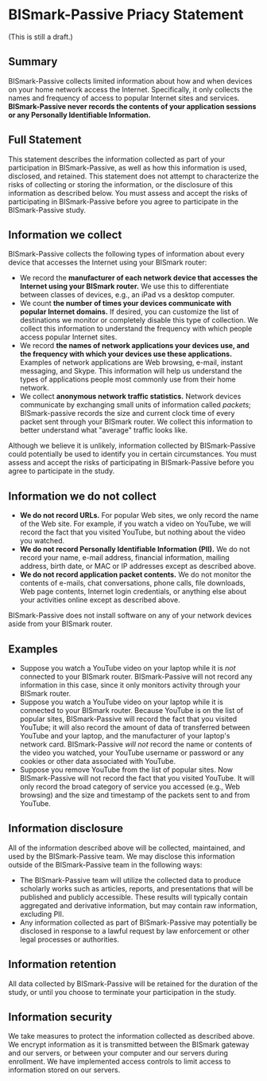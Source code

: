 BISmark-Passive Priacy Statement
================================

(This is still a draft.)

Summary
-------

BISmark-Passive collects limited information about how and when devices on your
home network access the Internet. Specifically, it only collects the names and
frequency of access to popular Internet sites and services. **BISmark-Passive
never records the contents of your application sessions or any Personally
Identifiable Information.**

Full Statement
--------------

This statement describes the information collected as part of your participation
in BISmark-Passive, as well as how this information is used, disclosed, and
retained. This statement does not attempt to characterize the risks of
collecting or storing the information, or the disclosure of this information as
described below. You must assess and accept the risks of participating in
BISmark-Passive before you agree to participate in the BISmark-Passive study.

Information we collect
----------------------

BISmark-Passive collects the following types of information about every device
that accesses the Internet using your BISmark router:

- We record the **manufacturer of each network device that accesses the Internet
  using your BISmark router.** We use this to differentiate between classes of
  devices, e.g., an iPad vs a desktop computer.
- We count **the number of times your devices communicate with popular Internet
  domains.** If desired, you can customize the list of destinations we monitor
  or completely disable this type of collection. We collect this information to
  understand the frequency with which people access popular Internet sites.
- We record **the names of network applications your devices use, and the
  frequency with which your devices use these applications.** Examples of
  network applications are Web browsing, e-mail, instant messaging, and Skype.
  This information will help us understand the types of applications people most
  commonly use from their home network.
- We collect **anonymous network traffic statistics.** Network devices
  communicate by exchanging small units of information called *packets*;
  BISmark-passive records the size and current clock time of every packet sent
  through your BISmark router. We collect this information to better understand
  what "average" traffic looks like.

Although we believe it is unlikely, information collected by BISmark-Passive
could potentially be used to identify you in certain circumstances. You must
assess and accept the risks of participating in BISmark-Passive before you agree
to participate in the study.

Information we do not collect
-----------------------------

- **We do not record URLs.** For popular Web sites, we only record the name of
  the Web site. For example, if you watch a video on YouTube, we will record the
  fact that you visited YouTube, but nothing about the video you watched.
- **We do not record Personally Identifiable Information (PII).** We do not
  record your name, e-mail address, financial information, mailing address,
  birth date, or MAC or IP addresses except as described above.
- **We do not record application packet contents.** We do not monitor the
  contents of e-mails, chat conversations, phone calls, file downloads, Web page
  contents, Internet login credentials, or anything else about your activities
  online except as described above.

BISmark-Passive does not install software on any of your network devices aside
from your BISmark router.

Examples
--------

- Suppose you watch a YouTube video on your laptop while it is *not* connected
  to your BISmark router. BISmark-Passive will not record any information in
  this case, since it only monitors activity through your BISmark router.
- Suppose you watch a YouTube video on your laptop while it is connected to your
  BISmark router. Because YouTube is on the list of popular sites,
  BISmark-Passive will record the fact that you visited YouTube; it will also
  record the amount of data of transferred between YouTube and your laptop, and
  the manufacturer of your laptop's network card. BISmark-Passive *will not*
  record the name or contents of the video you watched, your YouTube username or
  password or any cookies or other data associated with YouTube.
- Suppose you remove YouTube from the list of popular sites. Now
  BISmark-Passive will not record the fact that you visited YouTube. It will
  only record the broad category of service you accessed (e.g., Web browsing)
  and the size and timestamp of the packets sent to and from YouTube.

Information disclosure
----------------------

All of the information described above will be collected, maintained, and used
by the BISmark-Passive team. We may disclose this information outside of the
BISmark-Passive team in the following ways:
- The BISmark-Passive team will utilize the collected data to produce scholarly
  works such as articles, reports, and presentations that will be published and
  publicly accessible. These results will typically contain aggregated and
  derivative information, but may contain raw information, excluding PII.
- Any information collected as part of BISmark-Passive may potentially be
  disclosed in response to a lawful request by law enforcement or other legal
  processes or authorities.

Information retention
---------------------

All data collected by BISmark-Passive will be retained for the duration of the
study, or until you choose to terminate your participation in the study.

Information security
--------------------

We take measures to protect the information collected as described above. We
encrypt information as it is transmitted between the BISmark gateway and our
servers, or between your computer and our servers during enrollment. We have
implemented access controls to limit access to information stored on our
servers.
